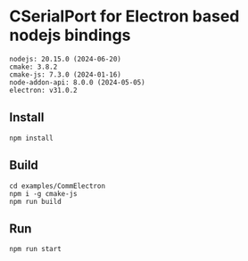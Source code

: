 # CSerialPort for Electron based nodejs bindings

```
nodejs: 20.15.0 (2024-06-20)
cmake: 3.8.2
cmake-js: 7.3.0 (2024-01-16)
node-addon-api: 8.0.0 (2024-05-05)
electron: v31.0.2
```

## Install

```
npm install
```

## Build

```
cd examples/CommElectron
npm i -g cmake-js
npm run build
```

## Run

```
npm run start
```
